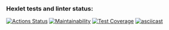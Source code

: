 ### Hexlet tests and linter status:
[![Actions Status](https://github.com/erikaleie/frontend-project-lvl2/workflows/hexlet-check/badge.svg)](https://github.com/erikaleie/frontend-project-lvl2/actions)
[![Maintainability](https://api.codeclimate.com/v1/badges/4106e61089b114f191eb/maintainability)](https://codeclimate.com/github/erikaleie/frontend-project-lvl2/maintainability)
[![Test Coverage](https://api.codeclimate.com/v1/badges/4106e61089b114f191eb/test_coverage)](https://codeclimate.com/github/erikaleie/frontend-project-lvl2/test_coverage)
[![asciicast](https://asciinema.org/a/421435.svg)](https://asciinema.org/a/421435)